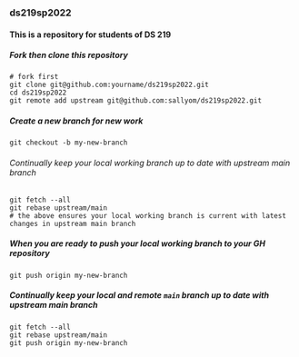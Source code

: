 ### ds219sp2022

#### This is a repository for students of DS 219

##### Fork then clone this repository

```shell
# fork first
git clone git@github.com:yourname/ds219sp2022.git
cd ds219sp2022
git remote add upstream git@github.com:sallyom/ds219sp2022.git

```

##### Create a new branch for new work

```shell
git checkout -b my-new-branch
```

###### Continually keep your local working branch up to date with upstream main branch

```shell
git fetch --all
git rebase upstream/main
# the above ensures your local working branch is current with latest changes in upstream main branch
```

##### When you are ready to push your local working branch to your GH repository

```shell
git push origin my-new-branch
```

##### Continually keep your local and remote `main` branch up to date with upstream main branch

```shell
git fetch --all
git rebase upstream/main
git push origin my-new-branch
```
